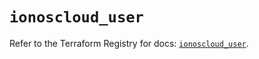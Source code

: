 # `ionoscloud_user`

Refer to the Terraform Registry for docs: [`ionoscloud_user`](https://registry.terraform.io/providers/ionos-cloud/ionoscloud/6.4.15/docs/resources/user).
